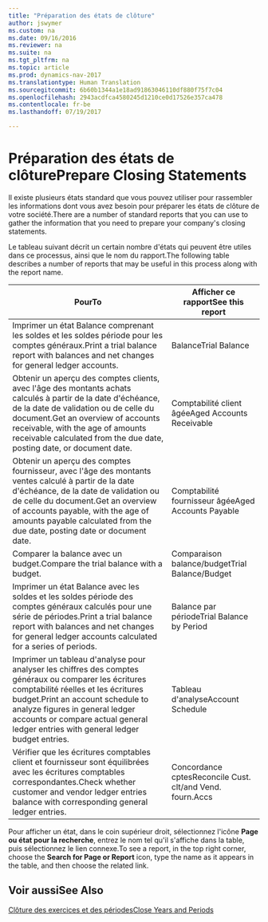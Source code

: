 ```yaml
---
title: "Préparation des états de clôture"
author: jswymer
ms.custom: na
ms.date: 09/16/2016
ms.reviewer: na
ms.suite: na
ms.tgt_pltfrm: na
ms.topic: article
ms.prod: dynamics-nav-2017
ms.translationtype: Human Translation
ms.sourcegitcommit: 6b60b1344a1e18ad91863046110df880f75f7c04
ms.openlocfilehash: 2943acdfca4580245d1210ce0d17526e357ca478
ms.contentlocale: fr-be
ms.lasthandoff: 07/19/2017

---
```

# <a name="prepare-closing-statements"></a><span data-ttu-id="f0acf-102">Préparation des états de clôture</span><span class="sxs-lookup"><span data-stu-id="f0acf-102">Prepare Closing Statements</span></span>
<span data-ttu-id="f0acf-103">Il existe plusieurs états standard que vous pouvez utiliser pour rassembler les informations dont vous avez besoin pour préparer les états de clôture de votre société.</span><span class="sxs-lookup"><span data-stu-id="f0acf-103">There are a number of standard reports that you can use to gather the information that you need to prepare your company's closing statements.</span></span>

<span data-ttu-id="f0acf-104">Le tableau suivant décrit un certain nombre d'états qui peuvent être utiles dans ce processus, ainsi que le nom du rapport.</span><span class="sxs-lookup"><span data-stu-id="f0acf-104">The following table describes a number of reports that may be useful in this process along with the report name.</span></span>


|<span data-ttu-id="f0acf-105">Pour</span><span class="sxs-lookup"><span data-stu-id="f0acf-105">To</span></span>     |<span data-ttu-id="f0acf-106">Afficher ce rapport</span><span class="sxs-lookup"><span data-stu-id="f0acf-106">See this report</span></span>       |
|-------|----------------------|
|<span data-ttu-id="f0acf-107">Imprimer un état Balance comprenant les soldes et les soldes période pour les comptes généraux.</span><span class="sxs-lookup"><span data-stu-id="f0acf-107">Print a trial balance report with balances and net changes for general ledger accounts.</span></span>|<span data-ttu-id="f0acf-108">Balance</span><span class="sxs-lookup"><span data-stu-id="f0acf-108">Trial Balance</span></span>|
|<span data-ttu-id="f0acf-109">Obtenir un aperçu des comptes clients, avec l'âge des montants achats calculés à partir de la date d'échéance, de la date de validation ou de celle du document.</span><span class="sxs-lookup"><span data-stu-id="f0acf-109">Get an overview of accounts receivable, with the age of amounts receivable calculated from the due date, posting date, or document date.</span></span>|<span data-ttu-id="f0acf-110">Comptabilité client âgée</span><span class="sxs-lookup"><span data-stu-id="f0acf-110">Aged Accounts Receivable</span></span>|
|<span data-ttu-id="f0acf-111">Obtenir un aperçu des comptes fournisseur, avec l'âge des montants ventes calculé à partir de la date d'échéance, de la date de validation ou de celle du document.</span><span class="sxs-lookup"><span data-stu-id="f0acf-111">Get an overview of accounts payable, with the age of amounts payable calculated from the due date, posting date or document date.</span></span>|<span data-ttu-id="f0acf-112">Comptabilité fournisseur âgée</span><span class="sxs-lookup"><span data-stu-id="f0acf-112">Aged Accounts Payable</span></span>|
|<span data-ttu-id="f0acf-113">Comparer la balance avec un budget.</span><span class="sxs-lookup"><span data-stu-id="f0acf-113">Compare the trial balance with a budget.</span></span>|<span data-ttu-id="f0acf-114">Comparaison balance/budget</span><span class="sxs-lookup"><span data-stu-id="f0acf-114">Trial Balance/Budget</span></span>|
|<span data-ttu-id="f0acf-115">Imprimer un état Balance avec les soldes et les soldes période des comptes généraux calculés pour une série de périodes.</span><span class="sxs-lookup"><span data-stu-id="f0acf-115">Print a trial balance report with balances and net changes for general ledger accounts calculated for a series of periods.</span></span>|<span data-ttu-id="f0acf-116">Balance par période</span><span class="sxs-lookup"><span data-stu-id="f0acf-116">Trial Balance by Period</span></span>|
|<span data-ttu-id="f0acf-117">Imprimer un tableau d'analyse pour analyser les chiffres des comptes généraux ou comparer les écritures comptabilité réelles et les écritures budget.</span><span class="sxs-lookup"><span data-stu-id="f0acf-117">Print an account schedule to analyze figures in general ledger accounts or compare actual general ledger entries with general ledger budget entries.</span></span>|<span data-ttu-id="f0acf-118">Tableau d'analyse</span><span class="sxs-lookup"><span data-stu-id="f0acf-118">Account Schedule</span></span>|
|<span data-ttu-id="f0acf-119">Vérifier que les écritures comptables client et fournisseur sont équilibrées avec les écritures comptables correspondantes.</span><span class="sxs-lookup"><span data-stu-id="f0acf-119">Check whether customer and vendor ledger entries balance with corresponding general ledger entries.</span></span>|<span data-ttu-id="f0acf-120">Concordance cptes</span><span class="sxs-lookup"><span data-stu-id="f0acf-120">Reconcile Cust.</span></span> <span data-ttu-id="f0acf-121">clt/</span><span class="sxs-lookup"><span data-stu-id="f0acf-121">and Vend.</span></span> <span data-ttu-id="f0acf-122">fourn.</span><span class="sxs-lookup"><span data-stu-id="f0acf-122">Accs</span></span>|
<span data-ttu-id="f0acf-123">Pour afficher un état, dans le coin supérieur droit, sélectionnez l'icône **Page ou état pour la recherche**, entrez le nom tel qu'il s'affiche dans la table, puis sélectionnez le lien connexe.</span><span class="sxs-lookup"><span data-stu-id="f0acf-123">To see a report, in the top right corner, choose the **Search for Page or Report** icon, type the name as it appears in the table, and then choose the related link.</span></span>
## <a name="see-also"></a><span data-ttu-id="f0acf-124">Voir aussi</span><span class="sxs-lookup"><span data-stu-id="f0acf-124">See Also</span></span>
[<span data-ttu-id="f0acf-125">Clôture des exercices et des périodes</span><span class="sxs-lookup"><span data-stu-id="f0acf-125">Close Years and Periods</span></span>](year-close-years-periods.md)

